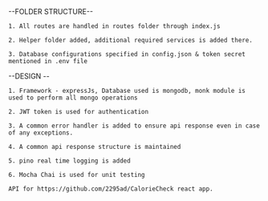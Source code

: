 --FOLDER STRUCTURE--

    1. All routes are handled in routes folder through index.js
    
    2. Helper folder added, additional required services is added there.
    
    3. Database configurations specified in config.json & token secret mentioned in .env file


--DESIGN --

    1. Framework - expressJs, Database used is mongodb, monk module is used to perform all mongo operations
    
    2. JWT token is used for authentication
    
    3. A common error handler is added to ensure api response even in case of any exceptions.
    
    4. A common api response structure is maintained
    
    5. pino real time logging is added
    
    6. Mocha Chai is used for unit testing 
    
    API for https://github.com/2295ad/CalorieCheck react app.
